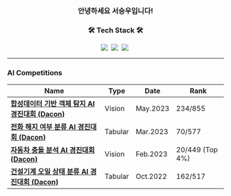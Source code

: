 <h3 align=center> 안녕하세요 서승우입니다! </h3>

<h3 align="center">🛠 Tech Stack 🛠</h3>
<p align="center">
  <img src="https://img.shields.io/badge/Python-3766AB?style=flat-square&logo=Python&logoColor=white"/></a>&nbsp 
  <img src="https://img.shields.io/badge/PyTorch-EE4C2C?style=flat-square&logo=PyTorch&logoColor=white"/></a>&nbsp
  <img src="https://img.shields.io/badge/MySQL-4479A1?style=flat-square&logo=MySQL&logoColor=white"/></a>&nbsp 
</p>

---

### AI Competitions
|Name|Type|Date|Rank|
|---|---|---|---|
|**[합성데이터 기반 객체 탐지 AI 경진대회 (Dacon)](https://dacon.io/competitions/official/236107/overview/description)**|Vision|May.2023|234/855|
|**[전화 해지 여부 분류 AI 경진대회 (Dacon)](https://dacon.io/competitions/official/236075/overview/description)**|Tabular|Mar.2023|70/577|
|**[자동차 충돌 분석 AI 경진대회 (Dacon)](https://dacon.io/competitions/official/236064/overview/description)**|Vision|Feb.2023|20/449 (Top 4%)|
|**[건설기계 오일 상태 분류 AI 경진대회 (Dacon)](https://dacon.io/competitions/official/236013/overview/description)**|Tabular|Oct.2022|162/517|
